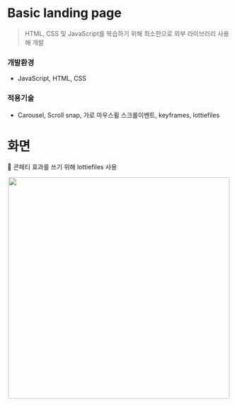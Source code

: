 # Basic landing page

> HTML, CSS 및 JavaScript를 복습하기 위해 최소한으로 외부 라이브러리 사용해 개발

### **개발환경**

- JavaScript, HTML, CSS

### **적용기술**

- Carousel, Scroll snap, 가로 마우스휠 스크롤이벤트, keyframes, lottiefiles

# 화면

🐣 콘페티 효과를 쓰기 위해 lottiefiles 사용

<center>
  <img width="500" src="./images/readme/화면.gif">
</center>
